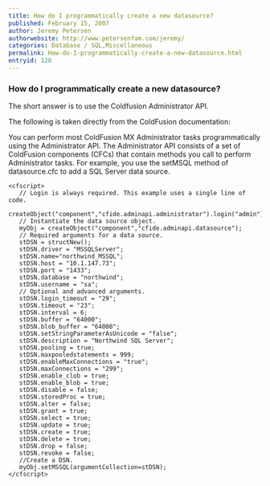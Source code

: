 ```yaml
---
title: How do I programmatically create a new datasource?
published: February 15, 2007
author: Jeremy Petersen
authorwebsite: http://www.petersenfam.com/jeremy/
categories: Database / SQL,Miscellaneous
permalink: How-do-I-programmatically-create-a-new-datasource.html
entryid: 128
---
```


<h3>How do I programmatically create a new datasource?</h3>

<p>
The short answer is to use the Coldfusion Administrator API.
</p>

<p>
The following is taken directly from the ColdFusion documentation:
</p>

<p>
You can perform most ColdFusion MX Administrator tasks programmatically using the Administrator API. The Administrator API consists of a set of ColdFusion components (CFCs) that contain methods you call to perform Administrator tasks. For example, you use the setMSQL method of datasource.cfc to add a SQL Server data source. 
</p>

<pre><code class="language-markup">&lt;cfscript&gt;
   // Login is always required. This example uses a single line of code.
   createObject(&quot;component&quot;,&quot;cfide.adminapi.administrator&quot;).login(&quot;admin&quot;);
   // Instantiate the data source object.
   myObj = createObject(&quot;component&quot;,&quot;cfide.adminapi.datasource&quot;);
   // Required arguments for a data source.
   stDSN = structNew();
   stDSN.driver = &quot;MSSQLServer&quot;;
   stDSN.name=&quot;northwind_MSSQL&quot;;
   stDSN.host = &quot;10.1.147.73&quot;;
   stDSN.port = &quot;1433&quot;;
   stDSN.database = &quot;northwind&quot;;
   stDSN.username = &quot;sa&quot;;
   // Optional and advanced arguments.
   stDSN.login_timeout = &quot;29&quot;;
   stDSN.timeout = &quot;23&quot;;
   stDSN.interval = 6;
   stDSN.buffer = &quot;64000&quot;;
   stDSN.blob_buffer = &quot;64000&quot;;
   stDSN.setStringParameterAsUnicode = &quot;false&quot;;
   stDSN.description = &quot;Northwind SQL Server&quot;;
   stDSN.pooling = true;
   stDSN.maxpooledstatements = 999;
   stDSN.enableMaxConnections = &quot;true&quot;;
   stDSN.maxConnections = &quot;299&quot;;
   stDSN.enable_clob = true;
   stDSN.enable_blob = true;
   stDSN.disable = false;
   stDSN.storedProc = true;
   stDSN.alter = false;
   stDSN.grant = true;
   stDSN.select = true;
   stDSN.update = true;
   stDSN.create = true;
   stDSN.delete = true;
   stDSN.drop = false;
   stDSN.revoke = false;
   //Create a DSN.
   myObj.setMSSQL(argumentCollection=stDSN);
&lt;/cfscript&gt;
</code></pre>



